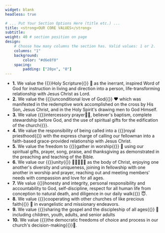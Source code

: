 ```yaml
---
widget: blank
headless: true

# ... Put Your Section Options Here (title etc.) ...
title: <strong>OUR CORE VALUES</strong>
subtitle:
weight: 40 # section position on page
design:
    # Choose how many columns the section has. Valid values: 1 or 2.
    columns: "1"
    background:
        color: "#d6e8f0"
    spacing:
        padding: ["20px", "0"]
---
```


<ul class="list-group">
  <li class="list-group-item"><strong>1.</strong> We value the {{<hl>}}Holy Scripture{{</hl>}} 📖 as the inerrant, inspired Word of God for instruction in living and direction into a person, life-transforming relationship with Jesus Christ as Lord.</li>
  <li class="list-group-item"><strong>2.</strong> We value the {{<hl>}}unconditional love of God{{</hl>}} ❤️ which was manifested in the redemptive work accomplished on the cross by His Son, Jesus Christ, and in the Holy Spirit's drawing men to God Himself.</li>
  <li class="list-group-item"><strong>3.</strong> We value {{<hl>}}intercessory prayer🙏🏼, believer's baptism, complete stewardship before God, and the use of spiritual gifts for the edification of the church{{</hl>}}.</li>
  <li class="list-group-item"><strong>4.</strong> We value the responsibility of being called into a {{<hl>}}royal priesthood{{</hl>}}  with the express charge of calling our fellowman into a faith-based grace-provided relationship with Jesus Christ.</li>
  <li class="list-group-item"><strong>5.</strong> We value the freedom to {{<hl>}}gather in worship{{</hl>}} 🛐 using our spiritual gifts, prayer, song, praise, and thanksgiving as demonstrated in the preaching and teaching of the Bible.</li>
  <li class="list-group-item"><strong>6.</strong> We value our {{<hl>}}unity{{</hl>}} 🧑🏾‍🤝‍🧑🏻 as the body of Christ, enjoying one another's diversity and uniqueness, joining in fellowship with one another in worship and prayer, reaching out and meeting members' needs with compassion and love for all ages.</li>
  <li class="list-group-item"><strong>7.</strong> We value {{<hl>}}honesty and integrity, personal responsibility and accountability to God, self-discipline, respect for all human life from conception to natural death, and diligence in our daily walk{{</hl>}} 😇.</li>
  <li class="list-group-item"><strong>8.</strong> We value {{<hl>}}cooperating with other churches of like precious faith{{</hl>}} 💯 in evangelistic and missionary endeavors.</li>
  <li class="list-group-item"><strong>9.</strong> We value {{<hl>}}sharing the gospel and the discipleship of all ages{{</hl>}} 📣 including children, youth, adults, and senior adults</li>
  <li class="list-group-item"><strong>10.</strong> We value {{<hl>}}the democratic freedoms of choice and process in our church's decision-making{{</hl>}}🤗.</li>
</ul>
